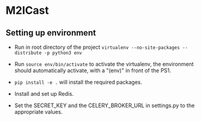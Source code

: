 # M2ICast #

## Setting up environment ##

* Run in root directory of the project
`virtualenv --no-site-packages --distribute -p python3 env`

* Run `source env/bin/activate` to activate the virtualenv, the environment should automatically activate, with a "(env)" in front of the PS1.

* `pip install -e .` will install the required packages.

* Install and set up Redis. 

* Set the SECRET\_KEY and the CELERY\_BROKER\_URL in settings.py to the appropriate values.

